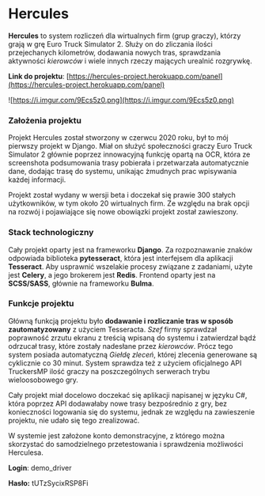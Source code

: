 # Hercules

**Hercules** to system rozliczeń dla wirtualnych firm (grup graczy), którzy grają w grę Euro Truck Simulator 2. Służy on do zliczania ilości przejechanych kilometrów, dodawania nowych tras, sprawdzania aktywności *kierowców* i wiele innych rzeczy mających urealnić rozgrywkę.

**Link do projektu**: [https://hercules-project.herokuapp.com/panel](https://hercules-project.herokuapp.com/panel)

![https://i.imgur.com/9Ecs5z0.png](https://i.imgur.com/9Ecs5z0.png)

### Założenia projektu

Projekt Hercules został stworzony w czerwcu 2020 roku, był to mój pierwszy projekt w Django. Miał on służyć społeczności graczy Euro Truck Simulator 2 głównie poprzez innowacyjną funkcję opartą na OCR, która ze screenshota podsumowania trasy pobierała i przetwarzała automatycznie dane, dodając trasę do systemu, unikając żmudnych prac wpisywania każdej informacji.

Projekt został wydany w wersji beta i doczekał się prawie 300 stałych użytkowników, w tym około 20 wirtualnych firm. Ze względu na brak opcji na rozwój i pojawiające się nowe obowiązki projekt został zawieszony. 

### Stack technologiczny

Cały projekt oparty jest na frameworku **Django**. Za rozpoznawanie znaków odpowiada biblioteka **pytesseract**, która jest interfejsem dla aplikacji **Tesseract**. Aby usprawnić wszelakie procesy związane z zadaniami, użyte jest **Celery**, a jego brokerem jest **Redis**. Frontend oparty jest na **SCSS/SASS**, głównie na frameworku **Bulma**. 

### Funkcje projektu

Główną funkcją projektu było **dodawanie i rozliczanie tras w sposób zautomatyzowany** z użyciem Tesseracta. *Szef* firmy sprawdzał poprawność zrzutu ekranu z treścią wpisaną do systemu i zatwierdzał bądź odrzucał trasy, które zostały nadesłane przez *kierowców*. Prócz tego system posiada automatyczną *Giełdę zleceń*, której zlecenia generowane są cyklicznie co 30 minut. System sprawdza też z użyciem oficjalnego API TruckersMP ilość graczy na poszczególnych serwerach trybu wieloosobowego gry.

Cały projekt miał docelowo doczekać się aplikacji napisanej w języku C#, która poprzez API dodawałaby nowe trasy bezpośrednio z gry, bez konieczności logowania się do systemu, jednak ze względu na zawieszenie projektu, nie udało się tego zrealizować.

W systemie jest założone konto demonstracyjne, z którego można skorzystać do samodzielnego przetestowania i sprawdzenia możliwości Herculesa. 

**Login**: demo_driver

**Hasło:** tUTzSycixRSP8Fi
